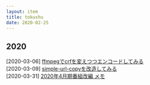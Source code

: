 ```yaml
---
layout: item
title: tokushu
date: 2020-02-25
---
```


## 2020
[2020-03-06] [ffmpegでcrfを変えつつエンコードしてみる](https://kidokun153.github.io/tokushu/ffmpeg-crf)<br>
[2020-03-09] [simple-url-copyを改造してみる](https://kidokun153.github.io/tokushu/simple-url-copy)<br>
[2020-03-31] [2020年4月期番組改編 メモ](https://kidokun153.github.io/tokushu/2020-03-kaihen.html)